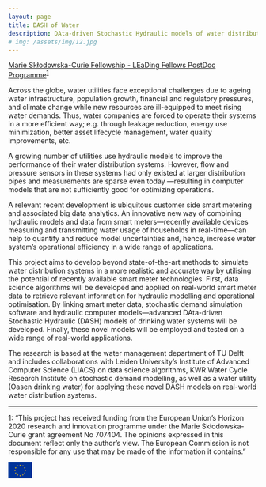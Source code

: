 ```yaml
---
layout: page
title: DASH of Water
description: DAta-driven Stochastic Hydraulic models of water distribution systems
# img: /assets/img/12.jpg
---
```


[Marie Skłodowska-Curie Fellowship - LEaDing Fellows PostDoc Programme](http://leadingfellows.eu/)<sup>[1](#fundingfootnote)</sup>

Across the globe, water utilities face exceptional challenges due to ageing water infrastructure, population growth, financial and regulatory pressures, and climate change while new resources are ill-equipped to meet rising water demands. Thus, water companies are forced to operate their systems in a more efficient way; e.g. through leakage reduction, energy use minimization, better asset lifecycle management, water quality improvements, etc.

A growing number of utilities use hydraulic models to improve the performance of their water distribution systems. However, flow and pressure sensors in these systems had only existed at larger distribution pipes and measurements are sparse even today —resulting in computer models that are not sufficiently good for optimizing operations.

A relevant recent development is ubiquitous customer side smart metering and associated big data analytics. An innovative new way of combining hydraulic models and data from smart meters—recently available devices measuring and transmitting water usage of households in real-time—can help to quantify and reduce model uncertainties and, hence, increase water system’s operational efficiency in a wide range of applications.

This project aims to develop beyond state-of-the-art methods to simulate water distribution systems in a more realistic and accurate way by utilising the potential of recently available smart meter technologies. First, data science algorithms will be developed and applied on real-world smart meter data to retrieve relevant information for hydraulic modelling and operational optimisation. By linking smart meter data, stochastic demand simulation software and hydraulic computer models—advanced DAta-driven Stochastic Hydraulic (DASH) models of drinking water systems will be developed. Finally, these novel models will be employed and tested on a wide range of real-world applications.

The research is based at the water management department of TU Delft and includes collaborations with Leiden University’s Institute of Advanced Computer Science (LIACS) on data science algorithms, KWR Water Cycle Research Institute on stochastic demand modelling, as well as a water utility (Oasen drinking water) for applying these novel DASH models on real-world water distribution systems.

<hr />

<a name="fundingfootnote">1</a>: “This project has received funding from the European Union’s Horizon 2020   research and innovation programme under the Marie Skłodowska-Curie grant agreement No 707404. The opinions expressed in this document reflect only the author’s view. The European Commission is not responsible for any use that may be made of the information it contains.”  

<img src="/assets/img/flag_yellow_low.jpg" alt="European Flag" width="48" height="32">

